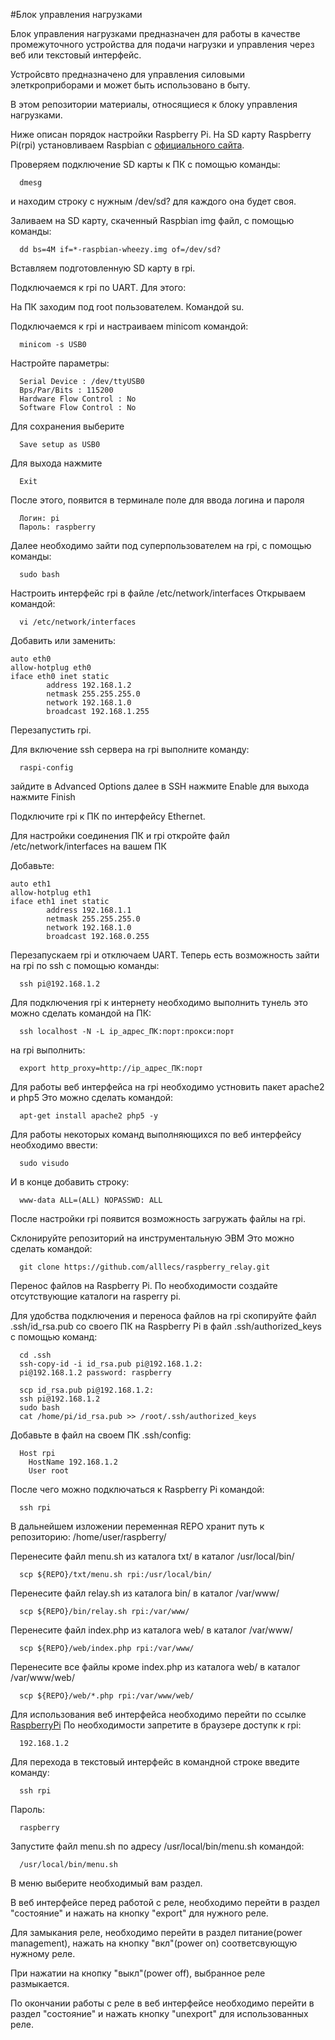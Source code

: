#Блок управления нагрузками

Блок управления нагрузками предназначен
для работы в качестве промежуточного устройства
для подачи нагрузки и управления через веб или текстовый интерфейс.

Устройсвто предназначено для управления силовыми элеткроприборами
и может быть использовано в быту.

В этом репозитории материалы, относящиеся к блоку управления нагрузками.

Ниже описан порядок настройки Raspberry Pi.
На SD карту Raspberry Pi(rpi) установливаем Raspbian 
c [официального сайта](https://www.raspberrypi.org/downloads/).

Проверяем подключение SD карты к ПК с помощью команды:
````
  dmesg
````
и находим строку с нужным /dev/sd?
для каждого она будет своя.

Заливаем на SD карту, скаченный Raspbian img файл,
с помощью команды:
````
  dd bs=4M if=*-raspbian-wheezy.img of=/dev/sd?
````
Вставляем подготовленную SD карту в rpi.

Подключаемся к rpi по UART.
Для этого:

На ПК заходим под root пользователем.
Командой su.

Подключаемся к rpi и настраиваем minicom командой:
````
  minicom -s USB0
````
Настройте параметры:
````
  Serial Device : /dev/ttyUSB0
  Bps/Par/Bits : 115200
  Hardware Flow Control : No
  Software Flow Control : No
````
Для сохранения выберите
````
  Save setup as USB0
````
Для выхода нажмите
````
  Exit
````
После этого, появится в терминале поле для ввода логина и пароля
````
  Логин: pi
  Пароль: raspberry
````
Далее необходимо зайти под суперпользователем на rpi,
с помощью команды:
````
  sudo bash
````
Настроить интерфейс rpi в файле /etc/network/interfaces
Открываем командой:
````
  vi /etc/network/interfaces
````
Добавить или заменить:

````
auto eth0
allow-hotplug eth0
iface eth0 inet static
        address 192.168.1.2
        netmask 255.255.255.0
        network 192.168.1.0
        broadcast 192.168.1.255
````
Перезапустить rpi.

Для включение ssh сервера на rpi выполните команду:
````
  raspi-config
````
зайдите в Advanced Options
далее в SSH
нажмите Enable
для выхода нажмите Finish

Подключите rpi к ПК по интерфейсу Ethernet.

Для настройки соединения ПК и rpi откройте файл
/etc/network/interfaces на вашем ПК

Добавьте:
````
auto eth1
allow-hotplug eth1
iface eth1 inet static
        address 192.168.1.1
        netmask 255.255.255.0
        network 192.168.1.0
        broadcast 192.168.0.255
````
Перезапускаем rpi и отключаем UART.
Теперь есть возможность зайти на rpi по ssh
с помощью команды:
````
  ssh pi@192.168.1.2
````
Для подключения rpi к интернету необходимо выполнить тунель
это можно сделать командой на ПК:
````
  ssh localhost -N -L ip_адрес_ПК:порт:прокси:порт
````
на rpi выполнить:
````
  export http_proxy=http://ip_адрес_ПК:порт
````
Для работы веб интерфейса на rpi необходимо устновить пакет apache2 и php5
Это можно сделать командой:
````
  apt-get install apache2 php5 -y
````
Для работы некоторых команд выполняющихся по веб интерфейсу
необходимо ввести:
````
  sudo visudo
````
И в конце добавить строку:
````
  www-data ALL=(ALL) NOPASSWD: ALL
````
После настройки rpi появится возможность 
загружать файлы на rpi.

Склонируйте репозиторий на инструментальную ЭВМ
Это можно сделать командой:
````
  git clone https://github.com/alllecs/raspberry_relay.git
````
Перенос файлов на Raspberry Pi. По необходимости
создайте отсутствующие каталоги на rasperry pi.

Для удобства подключения и переноса файлов на rpi 
скопируйте файл .ssh/id_rsa.pub со своего ПК
на Raspberry Pi в файл .ssh/authorized_keys
с помощью команд:
````
  cd .ssh
  ssh-copy-id -i id_rsa.pub pi@192.168.1.2:
  pi@192.168.1.2 password: raspberry

  scp id_rsa.pub pi@192.168.1.2:
  ssh pi@192.168.1.2
  sudo bash
  cat /home/pi/id_rsa.pub >> /root/.ssh/authorized_keys
````
Добавьте в файл на своем ПК .ssh/config:
````
  Host rpi
    HostName 192.168.1.2
    User root
````
После чего можно подключаться к Raspberry Pi командой:
````
  ssh rpi
````
В дальнейшем изложении переменная REPO хранит путь к репозиторию: 
/home/user/raspberry/

Перенесите файл menu.sh из каталога txt/ в каталог /usr/local/bin/
````
  scp ${REPO}/txt/menu.sh rpi:/usr/local/bin/
````
Перенесите файл relay.sh из каталога bin/  в каталог /var/www/
````
  scp ${REPO}/bin/relay.sh rpi:/var/www/
````
Перенесите файл index.php из каталога web/ в каталог /var/www/
````
  scp ${REPO}/web/index.php rpi:/var/www/
````
Перенесите все файлы кроме index.php из каталога web/
в каталог /var/www/web/ 
````
  scp ${REPO}/web/*.php rpi:/var/www/web/
````
Для использования веб интерфейса необходимо перейти по ссылке
[RaspberryPi](http://192.168.1.2/)
По необходимости запретите в браузере доступк к rpi:
````
  192.168.1.2
````
Для перехода в текстовый интерфейс в командной строке введите команду:
````
  ssh rpi
````
Пароль:
````
  raspberry
````
Запустите файл menu.sh по адресу /usr/local/bin/menu.sh командой:
````
  /usr/local/bin/menu.sh
````
В меню выберите необходимый вам раздел.

В веб интерфейсе перед работой с реле, необходимо перейти в раздел
"состояние" и нажать на кнопку "export" для нужного реле.

Для замыкания реле, необходимо перейти в раздел питание(power management),
нажать на кнопку "вкл"(power on) соответсвующую нужному реле.

При нажатии на кнопку "выкл"(power off), выбранное реле размыкается.

По окончании работы с реле в веб интерфейсе необходимо
перейти в раздел "состояние" и нажать кнопку "unexport"
для использованных реле.

